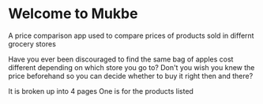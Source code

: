 <h1>Welcome to Mukbe</h1>

A price comparison app used to compare prices of products sold in differnt grocery stores

Have you ever been discouraged to find the same bag of apples cost different depending on which store you go to?
Don't you wish you knew the price beforehand so you can decide whether to buy it right then and there?

It is broken up into 4 pages
One is for the products listed
